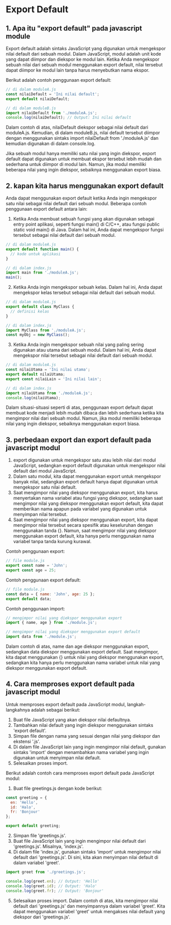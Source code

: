 # Export Default
## 1. Apa itu "export default" pada javascript module
Export default adalah sintaks JavaScript yang digunakan untuk mengekspor nilai default dari sebuah modul. Dalam JavaScript, modul adalah unit kode yang dapat diimpor dan diekspor ke modul lain. Ketika Anda mengekspor sebuah nilai dari sebuah modul menggunakan export default, nilai tersebut dapat diimpor ke modul lain tanpa harus menyebutkan nama ekspor.

Berikut adalah contoh penggunaan export default:

```javascript
// di dalam moduleA.js
const nilaiDefault = 'Ini nilai default';
export default nilaiDefault;
```
```javascript
// di dalam moduleB.js
import nilaiDefault from './moduleA.js';
console.log(nilaiDefault); // Output: Ini nilai default
```
Dalam contoh di atas, nilaiDefault diekspor sebagai nilai default dari moduleA.js. Kemudian, di dalam moduleB.js, nilai default tersebut diimpor dengan menggunakan sintaks import nilaiDefault from './moduleA.js' dan kemudian digunakan di dalam console.log.

Jika sebuah modul hanya memiliki satu nilai yang ingin diekspor, export default dapat digunakan untuk membuat ekspor tersebut lebih mudah dan sederhana untuk diimpor di modul lain. Namun, jika modul memiliki beberapa nilai yang ingin diekspor, sebaiknya menggunakan export biasa.

## 2. kapan kita harus menggunakan export default 
Anda dapat menggunakan export default ketika Anda ingin mengekspor satu nilai sebagai nilai default dari sebuah modul. Beberapa contoh penggunaan export default antara lain:
1. Ketika Anda membuat sebuah fungsi yang akan digunakan sebagai entry point aplikasi, seperti fungsi main() di C/C++, atau fungsi public static void main() di Java. Dalam hal ini, Anda dapat mengekspor fungsi tersebut sebagai nilai default dari sebuah modul.
```javascript
// di dalam moduleA.js
export default function main() {
  // kode untuk aplikasi
}
```

```javascript
// di dalam index.js
import main from './moduleA.js';
main();
```
2. Ketika Anda ingin mengekspor sebuah kelas. Dalam hal ini, Anda dapat mengekspor kelas tersebut sebagai nilai default dari sebuah modul.
```javascript
// di dalam moduleA.js
export default class MyClass {
  // definisi kelas
}
```

```javascript
// di dalam index.js
import MyClass from './moduleA.js';
const myObj = new MyClass();
```
3. Ketika Anda ingin mengekspor sebuah nilai yang paling sering digunakan atau utama dari sebuah modul. Dalam hal ini, Anda dapat mengekspor nilai tersebut sebagai nilai default dari sebuah modul.
```javascript
// di dalam moduleA.js
const nilaiUtama = 'Ini nilai utama';
export default nilaiUtama;
export const nilaiLain = 'Ini nilai lain';
```

```javascript
// di dalam index.js
import nilaiUtama from './moduleA.js';
console.log(nilaiUtama);
```
Dalam situasi-situasi seperti di atas, penggunaan export default dapat membuat kode menjadi lebih mudah dibaca dan lebih sederhana ketika kita mengimpor nilai dari sebuah modul. Namun, jika modul memiliki beberapa nilai yang ingin diekspor, sebaiknya menggunakan export biasa.

## 3. perbedaan export dan export default pada javascript modul
1. export digunakan untuk mengekspor satu atau lebih nilai dari modul JavaScript, sedangkan export default digunakan untuk mengekspor nilai default dari modul JavaScript.
2. Dalam satu modul, kita dapat menggunakan export untuk mengekspor banyak nilai, sedangkan export default hanya dapat digunakan untuk mengekspor satu nilai default.
3. Saat mengimpor nilai yang diekspor menggunakan export, kita harus menyertakan nama variabel atau fungsi yang diekspor, sedangkan saat mengimpor nilai yang diekspor menggunakan export default, kita dapat memberikan nama apapun pada variabel yang digunakan untuk menyimpan nilai tersebut.
4. Saat mengimpor nilai yang diekspor menggunakan export, kita dapat mengimpor nilai tersebut secara spesifik atau keseluruhan dengan menggunakan tanda {}. Namun, saat mengimpor nilai yang diekspor menggunakan export default, kita hanya perlu menggunakan nama variabel tanpa tanda kurung kurawal.

Contoh penggunaan export:

```javascript
// file module.js
export const name = 'John';
export const age = 25;
```

Contoh penggunaan export default:

```javascript
// file module.js
const data = { name: 'John', age: 25 };
export default data;
```

Contoh penggunaan import:

```javascript
// mengimpor nilai yang diekspor menggunakan export
import { name, age } from './module.js';

// mengimpor nilai yang diekspor menggunakan export default
import data from './module.js';
```

Dalam contoh di atas, name dan age diekspor menggunakan export, sedangkan data diekspor menggunakan export default. Saat mengimpor, kita dapat menggunakan {} untuk nilai yang diekspor menggunakan export, sedangkan kita hanya perlu menggunakan nama variabel untuk nilai yang diekspor menggunakan export default.

## 4. Cara memproses export default pada javascript modul
Untuk memproses export default pada JavaScript modul, langkah-langkahnya adalah sebagai berikut:

1. Buat file JavaScript yang akan diekspor nilai defaultnya.
2. Tambahkan nilai default yang ingin diekspor menggunakan sintaks 'export default'.
3. Simpan file dengan nama yang sesuai dengan nilai yang diekspor dan ekstensi '.js'.
4. Di dalam file JavaScript lain yang ingin mengimpor nilai default, gunakan sintaks 'import' dengan menambahkan nama variabel yang ingin digunakan untuk menyimpan nilai default.
5. Selesaikan proses import.

Berikut adalah contoh cara memproses export default pada JavaScript modul:
1. Buat file greetings.js dengan kode berikut:
```javascript
const greeting = {
  en: 'Hello',
  id: 'Halo',
  fr: 'Bonjour'
};

export default greeting;

```
2. Simpan file 'greetings.js'.
3. Buat file JavaScript lain yang ingin mengimpor nilai default dari 'greetings.js'. Misalnya, 'index.js'.
4. Di dalam file 'index.js', gunakan sintaks 'import' untuk mengimpor nilai default dari 'greetings.js'. Di sini, kita akan menyimpan nilai default di dalam variabel 'greet'.
```javascript
import greet from './greetings.js';

console.log(greet.en); // Output: 'Hello'
console.log(greet.id); // Output: 'Halo'
console.log(greet.fr); // Output: 'Bonjour'
```
5. Selesaikan proses import. Dalam contoh di atas, kita mengimpor nilai default dari 'greetings.js' dan menyimpannya dalam variabel 'greet'. Kita dapat menggunakan variabel 'greet' untuk mengakses nilai default yang diekspor dari 'greetings.js'.
